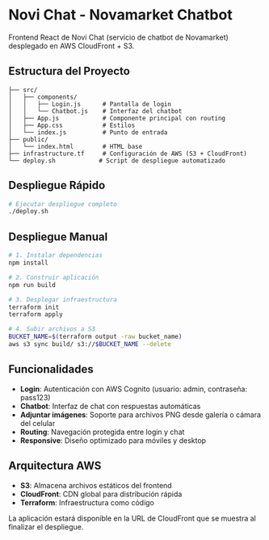 # Novi Chat - Novamarket Chatbot

Frontend React de Novi Chat (servicio de chatbot de Novamarket) desplegado en AWS CloudFront + S3.

## Estructura del Proyecto

```
├── src/
│   ├── components/
│   │   ├── Login.js      # Pantalla de login
│   │   └── Chatbot.js    # Interfaz del chatbot
│   ├── App.js            # Componente principal con routing
│   ├── App.css           # Estilos
│   └── index.js          # Punto de entrada
├── public/
│   └── index.html        # HTML base
├── infrastructure.tf     # Configuración de AWS (S3 + CloudFront)
└── deploy.sh            # Script de despliegue automatizado
```

## Despliegue Rápido

```bash
# Ejecutar despliegue completo
./deploy.sh
```

## Despliegue Manual

```bash
# 1. Instalar dependencias
npm install

# 2. Construir aplicación
npm run build

# 3. Desplegar infraestructura
terraform init
terraform apply

# 4. Subir archivos a S3
BUCKET_NAME=$(terraform output -raw bucket_name)
aws s3 sync build/ s3://$BUCKET_NAME --delete
```

## Funcionalidades

- **Login**: Autenticación con AWS Cognito (usuario: admin, contraseña: pass123)
- **Chatbot**: Interfaz de chat con respuestas automáticas
- **Adjuntar imágenes**: Soporte para archivos PNG desde galería o cámara del celular
- **Routing**: Navegación protegida entre login y chat
- **Responsive**: Diseño optimizado para móviles y desktop

## Arquitectura AWS

- **S3**: Almacena archivos estáticos del frontend
- **CloudFront**: CDN global para distribución rápida
- **Terraform**: Infraestructura como código

La aplicación estará disponible en la URL de CloudFront que se muestra al finalizar el despliegue.
